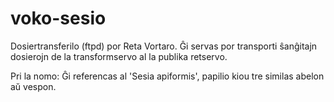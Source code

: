 # voko-sesio

Dosiertransferilo (ftpd) por Reta Vortaro. Ĝi servas por transporti ŝanĝitajn dosierojn de la transformservo al la publika retservo.

Pri la nomo: Ĝi referencas al 'Sesia apiformis', papilio kiou tre similas abelon aŭ vespon.
